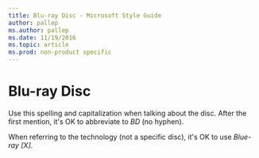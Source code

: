 ```yaml
---
title: Blu-ray Disc - Microsoft Style Guide
author: pallep
ms.author: pallep
ms.date: 11/19/2016
ms.topic: article
ms.prod: non-product specific
---
```


# Blu-ray Disc

Use this spelling and capitalization when talking about the disc. After the first mention, it's OK to abbreviate to *BD* (no hyphen).

When referring to the technology (not a specific disc), it's OK to use *Blue-ray [X]*.

